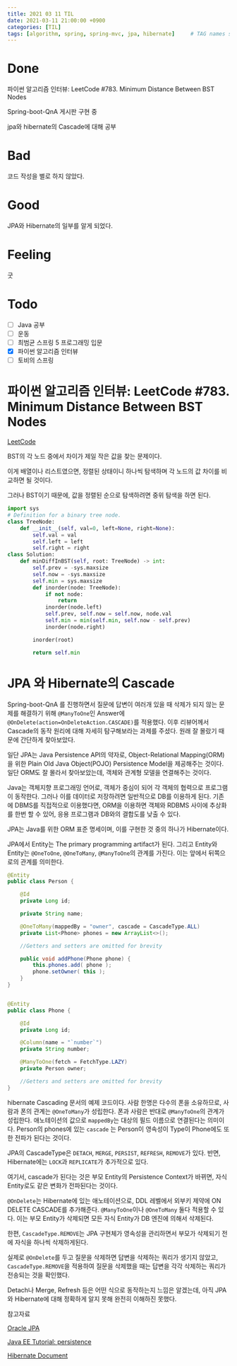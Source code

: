 ```yaml
---
title: 2021 03 11 TIL
date: 2021-03-11 21:00:00 +0900
categories: [TIL]
tags: [algorithm, spring, spring-mvc, jpa, hibernate]     # TAG names should always be lowercase
---
```


# Done

파이썬 알고리즘 인터뷰: LeetCode #783. Minimum Distance Between BST Nodes

Spring-boot-QnA 게시판 구현 중

jpa와 hibernate의 Cascade에 대해 공부

# Bad

코드 작성을 별로 하지 않았다.

# Good

JPA와 Hibernate의 일부를 알게 되었다.

# Feeling

굿

# Todo

- [ ] Java 공부
- [ ] 운동
- [ ] 최범균 스프링 5 프로그래밍 입문
- [x] 파이썬 알고리즘 인터뷰
- [ ] 토비의 스프링

# 파이썬 알고리즘 인터뷰: LeetCode #783. Minimum Distance Between BST Nodes

[LeetCode](https://leetcode.com/problems/minimum-distance-between-bst-nodes/)

BST의 각 노드 중에서 차이가 제일 작은 값을 찾는 문제이다.

이게 배열이나 리스트였으면, 정렬된 상태이니 하나씩 탐색하며 각 노드의 값 차이를 비교하면 될 것이다.

그러나 BST이기 때문에, 값을 정렬된 순으로 탐색하려면 중위 탐색을 하면 된다.

```python
import sys
# Definition for a binary tree node.
class TreeNode:
    def __init__(self, val=0, left=None, right=None):
        self.val = val
        self.left = left
        self.right = right
class Solution:
    def minDiffInBST(self, root: TreeNode) -> int:
        self.prev = -sys.maxsize
        self.now = -sys.maxsize
        self.min = sys.maxsize
        def inorder(node: TreeNode):
            if not node:
                return
            inorder(node.left)
            self.prev, self.now = self.now, node.val
            self.min = min(self.min, self.now - self.prev)
            inorder(node.right)

        inorder(root)

        return self.min

```

# JPA 와 Hibernate의 Cascade

Spring-boot-QnA 를 진행하면서 질문에 답변이 여러개 있을 때 삭제가 되지 않는 문제를 해결하기 위해 `@ManyToOne`인 Answer에 `@OnDelete(action=OnDeleteAction.CASCADE)`를 적용했다. 이후 리뷰어께서 Cascade의 동작 원리에 대해 자세히 탐구해보라는 과제를 주셨다. 원래 잘 몰랐기 때문에 간단하게 찾아보았다.

일단 JPA는 Java Persistence API의 약자로, Object-Relational Mapping(ORM)을 위한 Plain Old Java Object(POJO) Persistence Model을 제공해주는 것이다. 일단 ORM도 잘 몰라서 찾아보았는데, 객체와 관계형 모델을 연결해주는 것이다.

Java는 객체지향 프로그래밍 언어로, 객체가 중심이 되어 각 객체의 협력으로 프로그램이 동작한다. 그러나 이를 데이터로 저장하려면 일반적으로 DB를 이용하게 된다. 기존에 DBMS를 직접적으로 이용했다면, ORM을 이용하면 객체와 RDBMS 사이에 추상화를 한번 할 수 있어, 응용 프로그램과 DB와의 결합도를 낮출 수 있다.

JPA는 Java를 위한 ORM 표준 명세이며, 이를 구현한 것 중의 하나가 Hibernate이다. 

JPA에서 Entity는 The primary programming artifact가 된다. 그리고 Entity와 Entity는 `@OneToOne`, `@OneToMany`, `@ManyToOne`의 관계를 가진다. 이는 앞에서 뒤쪽으로의 관계를 의미한다.

```java
@Entity
public class Person {

    @Id
    private Long id;

    private String name;

    @OneToMany(mappedBy = "owner", cascade = CascadeType.ALL)
    private List<Phone> phones = new ArrayList<>();

    //Getters and setters are omitted for brevity

    public void addPhone(Phone phone) {
        this.phones.add( phone );
        phone.setOwner( this );
    }
}


@Entity
public class Phone {

    @Id
    private Long id;

    @Column(name = "`number`")
    private String number;

    @ManyToOne(fetch = FetchType.LAZY)
    private Person owner;

    //Getters and setters are omitted for brevity
}

```
hibernate Cascading 문서의 예제 코드이다. 사람 한명은 다수의 폰을 소유하므로, 사람과 폰의 관계는 `@OneToMany`가 성립한다. 폰과 사람은 반대로 `@ManyToOne`의 관계가 성립한다. 애노테이션의 값으로 `mappedBy`는 대상의 필드 이름으로 연결된다는 의미이다. Person의 phones에 있는 `cascade` 는 Person이 영속성이 Type이 Phone에도 또한 전파가 된다는 것이다.

JPA의 CascadeType은 `DETACH`, `MERGE`, `PERSIST`, `REFRESH`, `REMOVE`가 있다. 반면, Hibernate에는 `LOCK`과 `REPLICATE`가 추가적으로 있다.

여기서, cascade가 된다는 것은 부모 Entity의 Persistence Context가 바뀌면, 자식 Entity로도 같은 변화가 전파된다는 것이다.

`@OnDelete`는 Hibernate에 있는 애노테이션으로, DDL 레벨에서 외부키 제약에 ON DELETE CASCADE를 추가해준다. `@ManyToOne`이나 `@OneToMany` 둘다 적용할 수 있다. 이는 부모 Entity가 삭제되면 모든 자식 Entity가 DB 엔진에 의해서 삭제된다.

한편, `CascadeType.REMOVE`는 JPA 구현체가 영속성을 관리하면서 부모가 삭제되기 전에 자식을 하나씩 삭제하게된다.

실제로 `@OnDelete`를 두고 질문을 삭제하면 답변을 삭제하는 쿼리가 생기지 않았고, `CascadeType.REMOVE`을 적용하여 질문을 삭제했을 때는 답변을 각각 삭제하는 쿼리가 전송되는 것을 확인했다.

Detach나 Merge, Refresh 등은 어떤 식으로 동작하는지 느낌은 알겠는데, 아직 JPA와 Hibernate에 대해 정확하게 알지 못해 완전히 이해하진 못했다.

참고자료

[Oracle JPA](https://www.oracle.com/java/technologies/persistence-jsp.html)

[Java EE Tutorial: persistence](https://javaee.github.io/tutorial/persistence-intro002.html)

[Hibernate Document](https://docs.jboss.org/hibernate/orm/5.4/userguide/html_single/Hibernate_User_Guide.html#pc-cascade)


